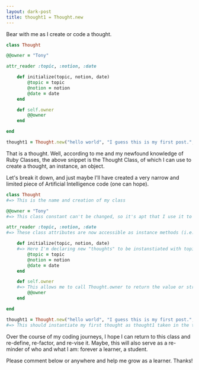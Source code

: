 ```yaml
---
layout: dark-post
title: thought1 = Thought.new
---
```


Bear with me as I create or code a thought.

```ruby
class Thought

@@owner = "Tony"

attr_reader :topic, :notion, :date

	def initialize(topic, notion, date)
		@topic = topic
		@notion = notion
		@date = date
	end

	def self.owner
		@@owner
	end

end

thought1 = Thought.new("hello world", "I guess this is my first post.", 2016-07-30)


```

That is a thought. Well, according to me and my newfound knowledge of Ruby Classes, the above snippet is the Thought Class, of which I can use to create a thought, an instance, an object.

Let's break it down, and just maybe I'll have created a very narrow and limited piece of Artificial Intelligence code (one can hope).

```ruby
class Thought
#=> This is the name and creation of my class

@@owner = "Tony"
#=> This class constant can't be changed, so it's apt that I use it to declare it's "owner", me. These are my thoughts.

attr_reader :topic, :notion, :date
#=> These class attributes are now accessible as instance methods (i.e. thought.topic => the topic). These are setter methods and thus can't be changed like a getter method.

	def initialize(topic, notion, date)
	#=> Here I'm declaring new "thoughts" to be instanstiated with topic, notion (actual thought), and date. When a new thought (Thought.new) is created, these instance variables are created as well. These allow for my getter methods to work.
		@topic = topic
		@notion = notion
		@date = date
	end

	def self.owner
	#=> This allows me to call Thought.owner to return the value or string I've set @@owner to be.
		@@owner
	end

end

thought1 = Thought.new("hello world", "I guess this is my first post.", 2016-07-30)
#=> This should instantiate my first thought as thought1 taken in the topic, actual thought, and date.


```

Over the course of my coding journeys, I hope I can return to this class and re-define, re-factor, and re-vise it. Maybe, this will also serve as a re-minder of who and what I am: forever a learner, a student.

Please comment below or anywhere and help me grow as a learner. Thanks!




